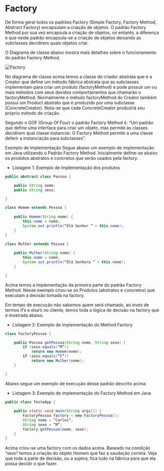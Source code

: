 # Factory

De forma geral todos os padrões Factory (Simple Factory, Factory Method, Abstract Factory) encapsulam a criação de objetos. O padrão Factory Method por sua vez encapsula a criação de objetos, no entanto, a diferença é que neste padrão encapsula-se a criação de objetos deixando as subclasses decidirem quais objetos criar.

O Diagrama de classe abaixo mostra mais detalhes sobre o funcionamento do padrão Factory Method.

![Factory](http://videos.web-03.net/artigos/Higor_Medeiros/PadraoFactoryMethod/PadraoFactoryMethod1.jpg)

No diagrama de classe acima temos a classe de criador abstrata que é a Creator que define um método fábrica abstrata que as subclasses implementam para criar um produto (factoryMethod) e pode possuir um ou mais métodos com seus devidos comportamentos que chamarão o factoryMethod. Normalmente o método factoryMethod do Creator também possui um Product abstrato que é produzido por uma subclasse (ConcreteCreator). Nota-se que cada ConcreteCreator produzirá seu próprio método de criação.

Segundo o GOF (Group Of Four) o padrão Factory Method é: “Um padrão que define uma interface para criar um objeto, mas permite às classes decidirem qual classe instanciar. O Factory Method permite a uma classe deferir a instanciação para subclasses”.

Exemplo de Implementação
Segue abaixo um exemplo de implementação em Java utilizando o Padrão Factory Method. Inicialmente define-se abaixo os produtos abstratos e concretos que serão usados pela factory.

 - Listagem 1: Exemplo de implementação dos produtos

```java
public abstract class Pessoa {

	public String nome;
	public String sexo;

}

class Homem extends Pessoa {
	
	public Homem(String nome) {
		this.nome = nome;
		System.out.println(“Olá Senhor ” + this.nome);
	}
}

class Mulher extends Pessoa {
	
	public Mulher(String nome) {
		this.nome = nome;
		System.out.println(“Olá Senhora ” + this.nome);
	}

}
```

Acima temos a implementação da primeira parte do padrão Factory Method. Nesse exemplo criou-se os Produtos (abstratos e concretos) que executam a decisão tomada na factory.

Em tempo de execução não sabemos quem será chamado, ao invés de termos if’s e else’s no cliente, temos toda a lógica de decisão na factory que é mostrada abaixo.

- Listagem 2: Exemplo de implementação do Method Factory

```java
class FactoryPessoa {

	public Pessoa getPessoa(String nome, String sexo) {
		if (sexo.equals(“M”))
			return new Homem(nome);
		if (sexo.equals(“F”))
			return new Mulher(nome);
	}

}
```

Abaixo segue um exemplo de execução desse padrão descrito acima:

 - Listagem 3: Exemplo de implementação do Factory Method em Java

```java
public class TesteApp {
	
	public static void main(String args[]) {
		FactoryPessoa factory = new FactoryPessoa();
		String nome = “Carlos”;
		String sexo = “M”;
		factory.getPessoa(nome, sexo);
	}
}
```

Acima criou-se uma factory com os dados acima. Baseado na condição “sexo” temos a criação do objeto Homem que faz a saudação correta. Veja que toda a parte de decisão, ou a sujeira, fica tudo na fábrica para que ela possa decidir o que fazer.
